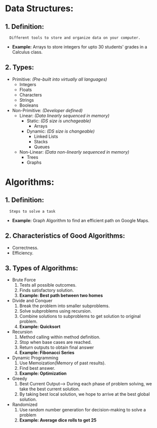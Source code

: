 # Data Structures:
   ## 1. Definition: 
      Different tools to store and organize data on your computer.
   - **Example:** Arrays to store integers for upto 30 students' grades in a Calculus class.
   ## 2. Types:
   - Primitive: *(Pre-built into virtually all languages)*
      - Integers
      - Floats
      - Characters
      - Strings
      - Booleans
   - Non-Primitive: *(Developer defined)*
      - Linear: *(Data linearly sequenced in memory)*
         - Static: *(DS size is unchageable)*
            - Arrays
         - Dynamic: *(DS size is changeable)*
            - Linked Lists
            - Stacks
            - Queues
      - Non-Linear: *(Data non-linearly sequenced in memory)*
         - Trees
         - Graphs
      

# Algorithms:
 ## 1. Definition: 
      Steps to solve a task
   - **Example:** Graph Algorithm to find an efficient path on Google Maps.
 ## 2. Characteristics of Good Algorithms:
   - Correctness.
   - Efficiency.
 ## 3. Types of Algorithms:
   - Brute Force
      1. Tests all possible outcomes.
      2. Finds satisfactory solution.
      3. **Example: Best path between two homes**
   - Divide and Conquer
      1. Break the problem into smaller subproblems.
      2. Solve subproblems using recursion.
      3. Combine solutions to subproblems to get solution to original problem.
      4. **Example: Quicksort**
   - Recursion
      1. Method calling within method definition.
      2. Stop when base cases are reached.
      3. Return outputs to obtain final answer
      4. **Example: Fibonacci Series**
   - Dynamic Programming
      1. Use Memoization(Memory of past results).
      2. Find best answer.
      3. **Example: Optimization**
   - Greedy
      1. Best Current Output--> During each phase of problem solving, we take the best current solution.
      2. By taking best local solution, we hope to arrive at the best global solution.
   - Randomized
      1. Use random number generation for decision-making to solve a problem
      2. **Example: Average dice rolls to get 25**
